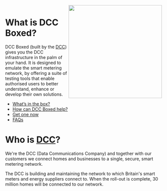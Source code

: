 <img src="https://user-images.githubusercontent.com/527411/192741319-1f047f16-f965-4bc7-8a03-387681097cd1.png" width="300" align="right">

# What is DCC Boxed?

DCC Boxed (built by the [DCC][smartdcc]) gives you the DCC infrastructure in the palm of your hand. It is designed to emulate the smart metering network, by offering a suite of testing tools that enable authorised users to better understand, enhance or develop their own solutions.

* [What’s in the box?][whats-in-the-box]
* [How can DCC Boxed help?][how-can-boxed-help]
* [Get one now][order]
* [FAQs][faq]

[smartdcc]: https://www.smartdcc.co.uk "Findout who we are."
[whats-in-the-box]: https://www.smartdcc.co.uk/our-smart-network/network-products-services/dcc-boxed/#whats-in-the-box "See more on official DCC Boxed site"
[how-can-boxed-help]: https://www.smartdcc.co.uk/our-smart-network/network-products-services/dcc-boxed/#how-can-dcc-boxed-help "See more on official DCC Boxed site"
[order]: https://www.smartdcc.co.uk/our-smart-network/network-products-services/dcc-boxed/#place-an-order "Find out how to get a copy of DCC Boxed"
[faq]: https://www.smartdcc.co.uk/our-smart-network/network-products-services/dcc-boxed/#faqs "See official product FAQ list"

# Who is [DCC][smartdcc]?

We're the DCC (Data Communications Company) and together with our customers we connect homes and businesses to a single, secure, smart metering network.

The DCC is building and maintaining the network to which Britain's smart meters and energy suppliers connect to. When the roll-out is complete, 30 million homes will be connected to our network.
